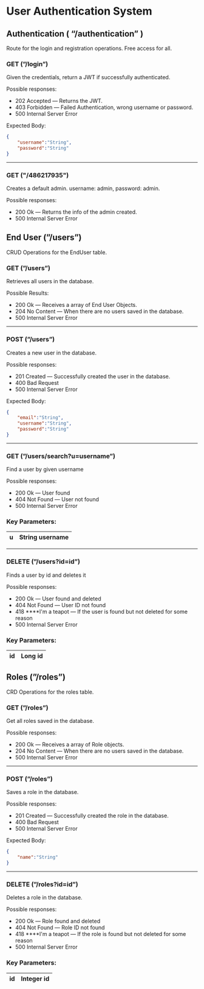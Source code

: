# User Authentication System

## Authentication ( “/authentication” )

Route for the login and registration operations. Free access for all.

### GET (”/login”)

Given the credentials, return a JWT if successfully authenticated.

Possible responses:

- 202 Accepted — Returns the JWT.
- 403 Forbidden — Failed Authentication, wrong username or password.
- 500 Internal Server Error

 Expected Body:

```json
{
	"username":"String",
	"password":"String"
}
```

---

### GET ("/486217935")

Creates a default admin. username: admin, password: admin.

Possible responses:

- 200 Ok — Returns the info of the admin created.
- 500 Internal Server Error

## End User (”/users”)

CRUD Operations for the EndUser table.

### GET (”/users”)

Retrieves all users in the database.

Possible Results:

- 200 Ok — Receives a array of End User Objects.
- 204 No Content — When there are no users saved in the database.
- 500 Internal Server Error

---

### POST (”/users”)

Creates a new user in the database.

Possible responses:

- 201 Created — Successfully created the user in the database.
- 400 Bad Request
- 500 Internal Server Error

Expected Body:

```json
{
	"email":"String",
	"username":"String",
	"password":"String"
}
```

---

### GET (”/users/search?u=username”)

Find a user by given username

Possible responses:

- 200 Ok — User found
- 404 Not Found — User not found
- 500 Internal Server Error

### Key Parameters:

| u | String username |
| --- | --- |

---

### DELETE (”/users?id=id”)

Finds a user by id and deletes it

Possible responses:

- 200 Ok — User found and deleted
- 404 Not Found — User ID not found
- 418 ****I'm a teapot — If the user is found but not deleted for some reason
- 500 Internal Server Error

### Key Parameters:

| id | Long id |
| --- | --- |

## Roles (”/roles”)

CRD Operations for the roles table.

### GET (”/roles”)

Get all roles saved in the database.

Possible responses:

- 200 Ok — Receives a array of Role objects.
- 204 No Content — When there are no users saved in the database.
- 500 Internal Server Error

---

### POST (”/roles”)

Saves a role in the database.

Possible responses:

- 201 Created — Successfully created the role in the database.
- 400 Bad Request
- 500 Internal Server Error

Expected Body:

```json
{
	"name":"String"
}
```

---

### DELETE (”/roles?id=id”)

Deletes a role in the database.

Possible responses:

- 200 Ok — Role found and deleted
- 404 Not Found — Role ID not found
- 418 ****I'm a teapot — If the role is found but not deleted for some reason
- 500 Internal Server Error

### Key Parameters:

| id | Integer id |
| --- | --- |
